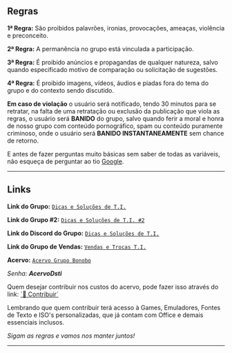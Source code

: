 ## Regras

__1ª Regra:__ São proibidos palavrões, ironias, provocações, ameaças, violência e preconceito.

__2ª Regra:__ A permanência no grupo está vinculada a participação.

__3ª Regra:__ É proibido anúncios e propagandas de qualquer natureza, salvo quando especificado motivo de comparação ou solicitação de sugestões.

__4ª Regra:__ É proibido imagens, vídeos, áudios e piadas fora do tema do grupo e do contexto sendo discutido.

__Em caso de violação__ o usuário será notificado, tendo 30 minutos para se retratar, na falta de uma retratação ou exclusão da publicação que viola as regras, o usuário será __BANIDO__ do grupo, salvo quando ferir a moral e honra de nosso grupo com conteúdo pornográfico, spam ou conteúdo puramente criminoso, onde o usuário será __BANIDO INSTANTANEAMENTE__ sem chance de retorno.

E antes de fazer perguntas muito básicas sem saber de todas as variáveis, não esqueça de perguntar ao tio [Google](https://www.google.com.br).

---
## Links

__Link do Grupo:__ [`Dicas e Soluções de T.I.`](https://chat.whatsapp.com/ByrfJE38HyYHBCTnYu5s70)

__Link do Grupo #2:__ [`Dicas e Soluções de T.I. #2`](https://chat.whatsapp.com/BkKfDf0eHvP9Fek34xqP4W)

__Link do Discord do Grupo:__ [`Dicas e Soluções de T.I.`](https://discord.gg/JK74w2k)

__Link do Grupo de Vendas:__ [`Vendas e Trocas T.I.`](https://chat.whatsapp.com/LEq9MnDyBds7eOTi4uUt8Y)

__Acervo:__ [`Acervo Grupo Bonobo`](http://down.grupobonobo.com.br/)

*Senha: __AcervoDsti__*

Quem desejar contribuir nos custos do acervo, pode fazer isso através do link:
[`🔗 Contribuir´](http://down.grupobonobo.com.br/contribuir/)

Lembrando que quem contribuir terá acesso à Games, Emuladores, Fontes de Texto e ISO's personalizadas, que já contam com Office e demais essenciais inclusos.

*Sigam as regras e vamos nos manter juntos!*

---
